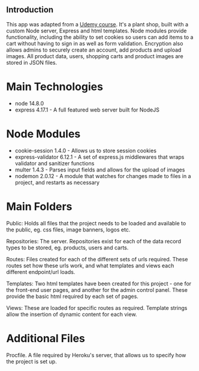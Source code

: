 ## Introduction

This app was adapted from a [Udemy course](https://www.udemy.com/course/javascript-beginners-complete-tutorial/). It's a plant shop, built with a custom Node server, Express and html templates. Node modules provide functionality, including the ability to set cookies so users can add items to a cart without having to sign in as well as form validation. Encryption also allows admins to securely create an account, add products and upload images. All product data, users, shopping carts and product images are stored in JSON files.

# Main Technologies

-  node 14.8.0
-  express 4.17.1 -
   A full featured web server built for NodeJS

# Node Modules

-  cookie-session 1.4.0 -
   Allows us to store session cookies
-  express-validator 6.12.1 -
   A set of express.js middlewares that wraps validator and sanitizer functions
-  multer 1.4.3 -
   Parses input fields and allows for the upload of images
-  nodemon 2.0.12 -
   A module that watches for changes made to files in a project, and restarts as necessary

# Main Folders

Public: Holds all files that the project needs to be loaded and available to the public, eg. css files, image banners, logos etc.

Repositories: The server. Repositories exist for each of the data record types to be stored, eg. products, users and carts.

Routes: Files created for each of the different sets of urls required. These routes set how these urls work, and what templates and views each different endpoint/url loads.

Templates: Two html templates have been created for this project - one for the front-end user pages, and another for the admin control panel. These provide the basic html required by each set of pages.

Views: These are loaded for specific routes as required. Template strings allow the insertion of dynamic content for each view.

# Additional Files

Procfile. A file required by Heroku's server, that allows us to specify how the project is set up.
